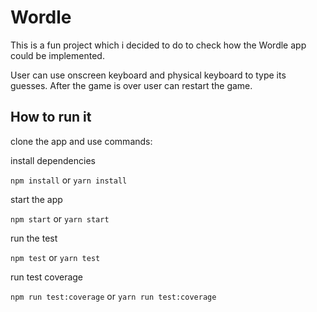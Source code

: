 # Wordle

This is a fun project which i decided to do to check how the Wordle app could be implemented.

User can use onscreen keyboard and physical keyboard to type its guesses.
After the game is over user can restart the game.

## How to run it

clone the app and use commands:

install dependencies

`npm install` or `yarn install`

start the app

`npm start` or `yarn start`

run the test

`npm test` or `yarn test`

run test coverage

`npm run test:coverage` or `yarn run test:coverage`
